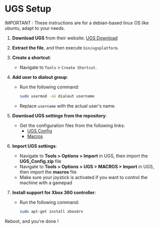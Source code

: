 # UGS Setup

IMPORTANT : These instructions are for a debian-based linux OS like ubuntu, adapt to your needs.

1. **Download UGS** from their website: [UGS Download](https://winder.github.io/ugs_website/download/)

2. **Extract the file**, and then execute `bin/ugsplatform`.

3. **Create a shortcut**:
   - Navigate to `Tools` > `Create Shortcut`.

4. **Add user to dialout group**:  
   - Run the following command:  
     ```bash
     sudo usermod -aG dialout username
     ```
   - Replace `username` with the actual user's name.

5. **Download UGS settings from the repository**:  
   - Get the configuration files from the following links:  
     - [UGS Config](https://github.com/Acetoshi/OpenPlotter/blob/main/Software/UGS/ugs_config.zip)
     - [Macros](https://github.com/Acetoshi/OpenPlotter/blob/main/Software/UGS/macros)  

6. **Import UGS settings**:  
   - Navigate to **Tools > Options > Import** in UGS, then import the **UGS_Config.zip** file
   - Navigate to **Tools > Options > UGS > MACROS > Import** in UGS, then import the **macros** file
   - Make sure your joystick is activated if you want to control the machine with a gamepad

7. **Install support for Xbox 360 controller**:  
   - Run the following command:  
     ```bash
     sudo apt-get install xboxdrv
     ```

Reboot, and you're done !